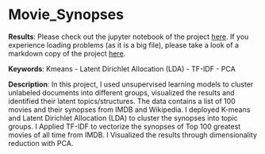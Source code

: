 # Movie_Synopses

**Results**: Please check out the jupyter notebook of the project [here](https://github.com/yanxiali/Movie_Synopses/blob/master/Movie-Synopses.ipynb). If you experience loading problems (as it is a big file), please take a look of a markdown copy of the project [here](https://github.com/yanxiali/Movie_Synopses/blob/master/results/Movie-Synopses.md).

**Keywords**:
Kmeans - Latent Dirichlet Allocation (LDA) - TF-IDF - PCA

**Description**:
In this project, I used unsupervised learning models to cluster unlabeled documents into different groups, visualized the results and identified their latent topics/structures. The data contains a list of 100 movies and their synopses from IMDB and Wikipedia. I deployed K-means and Latent Dirichlet Allocation (LDA) to cluster the synopses into topic groups. I Applied TF-IDF to vectorize the synopses of Top 100 greatest movies of all time from IMDB. I Visualized the results through dimensionality reduction with PCA. 

